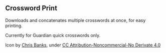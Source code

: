 ## Crossword Print
Downloads and concatenates multiple crosswords at once, for easy printing.

Currently for Guardian quick crosswords only.

Icon by [Chris Banks](http://chrisbanks2.deviantart.com/), under [CC Attribution-Noncommercial-No Derivate 4.0](http://creativecommons.org/licenses/by-nc-nd/4.0/)

